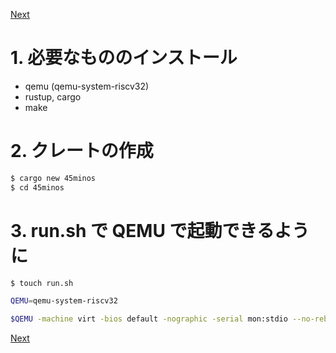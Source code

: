 [Next](https://github.com/Ubugeeei/45minos/tree/master/020-build-and-book-kernel)

# 1. 必要なもののインストール

- qemu (qemu-system-riscv32)
- rustup, cargo
- make

# 2. クレートの作成

```sh
$ cargo new 45minos
$ cd 45minos
```

# 3. run.sh で QEMU で起動できるように

```sh
$ touch run.sh
```

```sh
QEMU=qemu-system-riscv32

$QEMU -machine virt -bios default -nographic -serial mon:stdio --no-reboot
```

[Next](https://github.com/Ubugeeei/45minos/tree/master/020-build-and-book-kernel)
